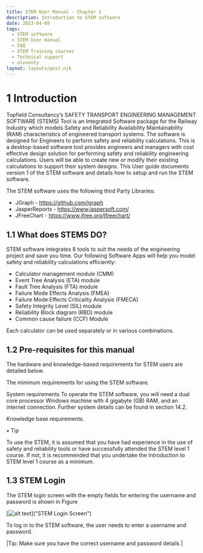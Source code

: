 ```yaml
---
title: STEM User Manual - Chapter 1
description: Introduction to STEM software
date: 2023-04-08
tags:
  - STEM software
  - STEM User manual
  - FAQ
  - STEM Training courses
  - Technical support
  - eleventy
layout: layouts/post.njk
---
```



# 1	Introduction

Topfield Consultancy’s SAFETY TRANSPORT ENGINEERING MANAGEMENT SOFTWARE (STEMS) Tool is an Integrated Software package for the Railway Industry which models Safety and Reliability Availability Maintainability (RAM) characteristics of engineered transport systems. The software is designed for Engineers to perform safety and reliability calculations.
This is a desktop-based software tool provides engineers and managers with cost effective design solution for performing safety and reliability engineering calculations. 
Users will be able to create new or modify their existing calculations to support their system designs.
This User guide documents version 1 of the STEM software and details how to setup and run the STEM software.

The STEM software uses the following third Party Libraries:
  * JGraph  - https://github.com/jgraph
  * JasperReports - https://www.jaspersoft.com/
  * JFreeChart -  https://www.jfree.org/jfreechart/

  ## 1.1	What does STEMS DO?

STEM software integrates 8 tools to suit the needs of the engineering project and save you time. Our following Software Apps will help you model safety and reliability calculations efficiently:
 * Calculator management module (CMM)
 * Event Tree Analysis (ETA) module
 * Fault Tree Analysis (FTA) module
 * Failure Mode Effects Analysis (FMEA)
 * Failure Mode Effects Criticality Analysis (FMECA) 
 * Safety Integrity Level (SIL) module
 * Reliability Block diagram (RBD) module
 * Common cause failure (CCF) Module

Each calculator can be used separately or in various combinations.

  
## 1.2	Pre-requisites for this manual

The hardware and knowledge-based requirements for STEM users are detailed below. 


The minimum requirements for using the STEM software.

System requirements
To operate the STEM software, you will need a dual core processor Windows machine with 4 gigabyte (GB) RAM, and an internet connection.
Further system details can be found in section 14.2.

Knowledge base requirements.


• Tip

To use the STEM, it is assumed that you have had experience in the use of safety and reliability tools or have successfully attended the STEM level 1 course. If not, it is recommended that you undertake the Introduction to STEM level 1 course as a minimum.


## 1.3	STEM Login

The STEM login screen with the empty fields for entering the username and password is shown in Figure

[![alt text]("/img/STEM_Login_Screen.jpg")]("STEM Login Screen")


To log in to the STEM software, the user needs to enter a username and password.



|Tip: Make sure you have the correct username and password details |